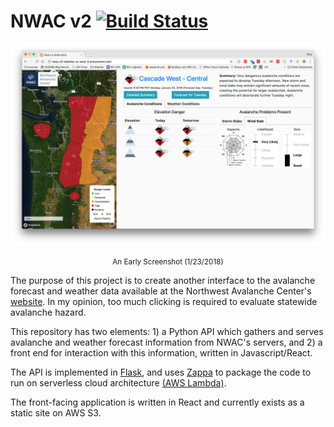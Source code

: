# NWAC v2 [![Build Status](https://travis-ci.org/acannistra/wawx.svg?branch=master)](https://travis-ci.org/acannistra/wawx)

![screenshot](docs/images/screenshot_1.png)
<center><small>An Early Screenshot (1/23/2018)</small></center>

The purpose of this project is to create another interface to the avalanche forecast and weather data available at the Northwest Avalanche Center's [website](http://www.nwac.us). In my opinion, too much clicking is required to evaluate statewide avalanche hazard.

This repository has two elements: 1) a Python API which gathers and serves avalanche and weather forecast information from NWAC's servers, and 2) a front end for interaction with this information, written in Javascript/React.

The API is implemented in [Flask](http://flask.pocoo.org/), and uses [Zappa](https://github.com/Miserlou/Zappa) to package the code to run on serverless cloud architecture [(AWS Lambda)](https://aws.amazon.com/lambda/). 

The front-facing application is written in React and currently exists as a static site on AWS S3. 

